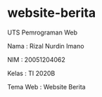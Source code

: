# website-berita
UTS Pemrograman Web

Nama        : Rizal Nurdin Imano

NIM         : 20051204062

Kelas       : TI 2020B

Tema Web    : Website Berita
